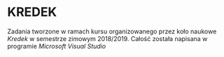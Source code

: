 # KREDEK
Zadania tworzone w ramach kursu organizowanego przez koło naukowe *Kredek* w semestrze zimowym 2018/2019. Całość została napisana w programie *Microsoft Visual Studio*


